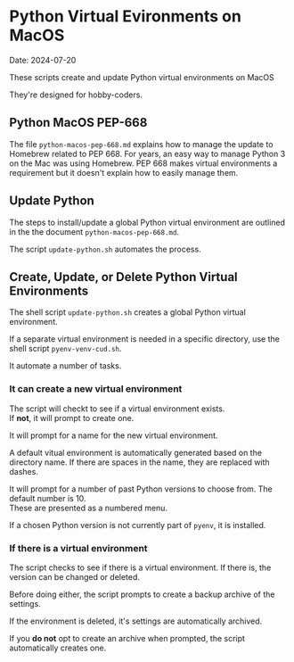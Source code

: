 # Python Virtual Evironments on MacOS

Date: 2024-07-20

These scripts create and update Python virtual environments on MacOS

They're designed for hobby-coders.

## Python MacOS PEP-668

The file `python-macos-pep-668.md` explains how to manage the update to Homebrew
related to PEP 668.  For years, an easy way to manage Python 3 on the Mac was
using Homebrew.  PEP 668 makes virtual environments a requirement but it doesn't 
explain how to easily manage them.

## Update Python

The steps to install/update a global Python virtual environment are outlined in the 
the document `python-macos-pep-668.md`.

The script `update-python.sh` automates the process.

## Create, Update, or Delete Python Virtual Environments

The shell script `update-python.sh` creates a global Python virtual environment.

If a separate virtual environment is needed in a specific directory, use the
shell script `pyenv-venv-cud.sh`.

It automate a number of tasks.

### It can create a new virtual environment

The script will checkt to see if a virtual environment exists.  
If **not**, it will prompt to create one.

It will prompt for a name for the new virtual environment.

A default vitual environment is automatically generated based on the directory name.
If there are spaces in the name, they are replaced with dashes.

It will prompt for a number of past Python versions to choose from.  The default number is 10.  
These are presented as a numbered menu.

If a chosen Python version is not currently part of `pyenv`, it is installed.

### If there is a virtual environment

The script checks to see if there is a virtual environment.  If there is, the version can be changed or deleted.

Before doing either, the script prompts to create a backup archive of the settings.

If the environment is deleted, it's settings are automatically archived.  

If you **do not** opt to create an archive when prompted, the script automatically creates one.

